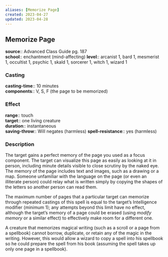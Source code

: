 ```yaml
---
aliases: [Memorize Page]
created: 2023-04-27
updated: 2023-04-28
---
```


## Memorize Page

**source**:: Advanced Class Guide pg. 187  
**school**:: enchantment (mind-affecting)
**level**:: arcanist 1, bard 1, mesmerist 1, occultist 1, psychic 1, skald 1, sorcerer 1, witch 1, wizard 1

### Casting

**casting-time**:: 10 minutes  
**components**:: V, S, F (the page to be memorized)

### Effect

**range**:: touch  
**target**:: one living creature  
**duration**:: instantaneous  
**saving-throw**:: Will negates (harmless)
**spell-resistance**:: yes (harmless)

### Description

The target gains a perfect memory of the page you used as a focus component. The target can visualize this page as easily as looking at it in person, including minute details visible to close scrutiny by the naked eye. The memory of the page includes text and images, such as a drawing or a map. Someone unfamiliar with the language on the page (or even an illiterate person) could relay what is written simply by copying the shapes of the letters so another person can read them.  
  
The maximum number of pages that a particular target can memorize through repeated castings of this spell is equal to the target’s Intelligence modifier (minimum 1); any attempts beyond this limit have no effect, although the target’s memory of a page could be erased (using *modify memory* or a similar effect) to effectively make room for a different one.  
  
A creature that memorizes magical writing (such as a scroll or a page from a spellbook) cannot borrow, duplicate, or retain any of the magic in the writing. However, this would allow a wizard to copy a spell into his spellbook so he could prepare the spell from his book (assuming the spell takes up only one page in a spellbook).
